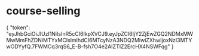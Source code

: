 # course-selling
{
    "token": "eyJhbGciOiJIUzI1NiIsInR5cCI6IkpXVCJ9.eyJpZCI6IjY2ZjEwZGQ2NDMxMWMwMmFhZDNiMTYxMCIsImlhdCI6MTcyNzA3NDQ2MiwiZXhwIjoxNzI3MTYwODYyfQ.7FWMCq3rqS6_E-B-fsh7O4e2AIZTIZ2ErcHX4NSWFqg"
}